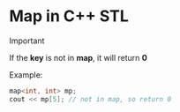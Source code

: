 # Map in C++ STL
> [!IMPORTANT]
> If the **key** is not in **map**, it will return **0**

Example:
```cpp
map<int, int> mp;
cout << mp[5]; // not in map, so return 0
```
